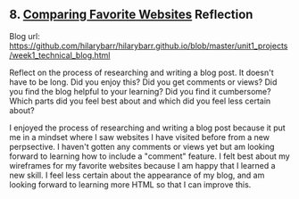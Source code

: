 ## 8. [Comparing Favorite Websites](8_technical_blog/readme.md) Reflection

Blog url: https://github.com/hilarybarr/hilarybarr.github.io/blob/master/unit1_projects/week1_technical_blog.html

Reflect on the process of researching and writing a blog post. It doesn't have to be long. Did you enjoy this? Did you get comments or views? Did you find the blog helpful to your learning? Did you find it cumbersome? Which parts did you feel best about and which did you feel less certain about?

I enjoyed the process of researching and writing a blog post because it put me in a mindset where I saw websites I have visited before from a new perpsective. I haven't gotten any comments or views yet but am looking forward to learning how to include a "comment" feature. I felt best about my wireframes for my favorite websites because I am happy that I learned a new skill. I feel less certain about the appearance of my blog, and am looking forward to learning more HTML so that I can improve this.